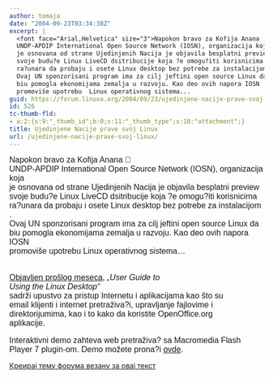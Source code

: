 ```yaml
---
author: tomaja
date: "2004-09-23T03:34:38Z"
excerpt: |
  <font face="Arial,Helvetica" size="3">Napokon bravo za Kofija Anana :)
  UNDP-APDIP International Open Source Network (IOSN), organizacija koja
  je osnovana od strane Ujedinjenih Nacija je objavila besplatni preview
  svoje budu?e Linux LiveCD dsitribucije koja ?e omogu?iti korisnicima
  ra?unara da probaju i osete Linux desktop bez potrebe za instalacijom .<br>
  Ovaj UN sponzorisani program ima za cilj jeftini open source Linux da
  biu pomogla ekonomijama zemalja u razvoju. Kao deo ovih napora IOSN
  promoviše upotrebu  Linux operativnog sistema...
guid: https://forum.linuxo.org/2004/09/23/ujedinjene-nacije-prave-svoj-linux/
id: 526
tc-thumb-fld:
- a:2:{s:9:"_thumb_id";b:0;s:11:"_thumb_type";s:10:"attachment";}
title: Ujedinjene Nacije prave svoj Linux
url: /ujedinjene-nacije-prave-svoj-linux/
---
```

<font face="Arial,Helvetica" size="3">Napokon bravo za Kofija Anana 🙂<br /> UNDP-APDIP International Open Source Network (IOSN), organizacija koja<br /> je osnovana od strane Ujedinjenih Nacija je objavila besplatni preview<br /> svoje budu?e Linux LiveCD dsitribucije koja ?e omogu?iti korisnicima<br /> ra?unara da probaju i osete Linux desktop bez potrebe za instalacijom .<br /> Ovaj UN sponzorisani program ima za cilj jeftini open source Linux da<br /> biu pomogla ekonomijama zemalja u razvoju. Kao deo ovih napora IOSN<br /> promoviše upotrebu Linux operativnog sistema&#8230;<!--break-->

<br /> <a href="http://www.desktoplinux.com/news/NS8917199902.html"
target="new"><u>Objavljen prošlog meseca,</u></a> <i>&#8222;User Guide to<br /> Using the Linux Desktop&#8220;</i><br /> sadrži upustvo za pristup Internetu i aplikacijama kao što su<br /> email klijenti i internet pretraživa?i, upravljanje fajlovime i<br /> direktorijumima, kao i to kako da koristite OpenOffice.org<br /> aplikacije. </p> 

<p>
  Interaktivni demo zahteva web pretraživa? sa Macromedia Flash<br /> Player 7 plugin-om. Demo možete prona?i <a
href="http://www.iosn.net/training/news/preview-interactive-guide"
target="new"><u>ovde</u></a>.</font>
</p>

<p>
  <a href="https://linuxo.org/nova-tema-na-forumu/?se_pid=526">Креирај тему форума везану за овај текст</a>
</p>